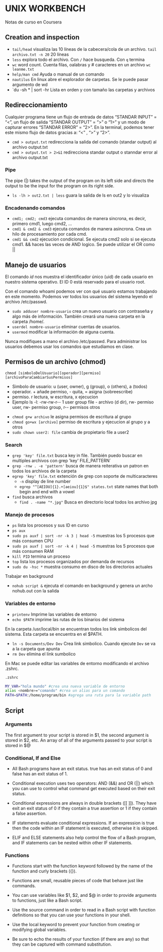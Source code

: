 # UNIX WORKBENCH
Notas de curso en Coursera

## Creation and inspection
 - `tail/head` visualiza las 10 líneas de la cabecera/cola de un archivo. `tail archivo.txt -n 20` 20 líneas  
 - `less` explora todo el archivo. Con `/` hace busqueda. Con `q` termina
 - `wc` word count. Cuenta filas, oalabras y # caracteres en un archivo
 `wc leanme.txt`
 - `help/man cmd` Ayuda o manual de un comando
 - `nautilus` En linux abre el explorador de carpetas. Se le puede pasar argumento de wd
 - `du -sh * | sort -hr Lista en orden y con tamaño las carpetas y archivos 

## Redireccionamiento  
Cualquier programa tiene un flujo de entrada de datos “STANDAR INPUT” = “<”, un flujo de salida “STANDAR OUTPUT” = “>” o “1>” y un modo de capturar errores “STANDAR ERROR” = “2>”. En la terminal, podemos tener este mismo flujo de datos gracias a: “<” , “>” y “2>”.
  - `cmd > output.txt` redirecciona la salida del comando (standar output) al archivo output.txt   
  - `cmd > output.txt > 2>&1` redirecciona standar output o stanndar error al archivo output.txt  

### Pipe 
The pipe (|) takes the output of the program on its left side and directs the output to be the input for the program on its right side.  
 - `ls -lh > out2.txt | less` guara la salida de ls en out2 y lo visualiza 

### Encadenando comandos
 - `cmd1; cmd2; cmd3` ejecuta comandos de manera sincrona, es decir, primero cmd1, luego cmd2, ...  
 - `cmd1 & cmd2 & cmd3` ejecuta comandos de manera asincrona. Crea un hilo de procesamiento por cada cmd. 
 - `cmd1 && cmd2` ejecucion condicional. Se ejecuta cmd2 solo si se ejecuta cmd1. && haces las veces de AND logico. Se puede utilizar el OR como ||

## Manejo de usuarios
El comando *id* nos muestra el identificador único (uid) de cada usuario en nuestro sistema operativo. El ID 0 está reservado para el usuario root.

Con el comando whoami podemos ver con qué usuario estamos trabajando en este momento. Podemos ver todos los usuarios del sistema leyendo el archivo /etc/passwd.

- `sudo adduser nombre-usuario` crea un nuevo usuario con contraseña y algo más de información. También creará una nueva carpeta en la carpeta /home/.
- `userdel nombre-usuario` eliminar cuentas de usuarios.
- `usermod` modificar la información de alguna cuenta.

Nunca modifiques a mano el archivo /etc/passwd. Para administrar los usuarios debemos usar los comandos que estudiamos en clase.

## Permisos de un archivo (chmod)

`chmod [simboloDelUsuario][operador][permiso] [archivoParaCambiarSusPermisos]`  
* Simbolo de usuario: u (user, owner), g (group), o (others), a (todos)
* operador. + añade permiso, - quita, = asigna (sobreescribe)  
* permiso. r lectura, w escritura, x ejecucion
* Ejemplo ls -l: -rw-rw-r-- 1 user group file - archivo (d dir), rw- permiso user, rw- permiso group, r-- permisos otros

 - `chmod g+w archivo` le asigna permisos de escritura al grupo  
 - `chmod go+wx [archivo]` permiso de escritura y ejecucion al grupo y a otros  
 - `sudo chown user2: file` cambia de propietario file a user2

### Search

- `grep 'key' file.txt` busca key in file. También puedo buscar en multiples archivos con grep 'key' FILE_PATTERN`
- `grep -rnw . -e 'pattern'` busca de manera reiterativa un patron en todos los archivos de la carpeta
- `egrep 'key' file.txt` extención de grep con soporte de multicaracteres 
  - `-n` display de line number 
  - `egrep "^[AEIOU]{1}.+[aeiou]{1}$" states.txt` state names that both begin and end with a vowel
- `find` busca archivos
  - `find . -name "*.jpg"` Busca en directorio local todos los archivo jpg

### Manejo de procesos
- `ps` lista los procesos y sus ID en curso
- `ps aux` 
- `sudo ps auxf | sort -nr -k 3 | head -5` muestras los 5 procesos que más consumen CPU
- `sudo ps auxf | sort -nr -k 4 | head -5` muestras los 5 procesos que más consumen RAM
- `kill PID` termina un proceso
- `top` lista los procesos organizados por demanda de recursos
- `sudo du -hsc *` muestra consumo en disco de los directorios actuales 


Trabajar en background
- `nohub script &` ejecuta el comando en background y genera un archo nohub.out con la salida

### Variables de entorno  

- `printenv`  Imprime las variables de entorno
- `echo $PATH` imprime las rutas de los binarios del sistema

En la carpeta /usr/local/bin se encuentran todos los link simbolicos del sistema. Esta carpeta se encuentra en el $PATH.  

- `ln -s Documents/Dev Dev`  Crea link simbolico. Cuando ejecute `Dev` se va a la carpeta que apunta
- `rm Dev` elimina el link sumbolico

En Mac se puede editar las variables de entorno modificando el archivo .zshrc. 

``` bash
.zshrc

MY_VAR="hola mundo" #crea una nueva variable de entorno
alias <nombre>="comando" #crea un alias para un comando
PATH=$PATH:/home/program/bin #agrega una ruta para la variable path
```




## Script

### Arguments 
The first argument to your script is stored in $1, the second argument is stored in $2, etc. An array of all of the arguments passed to your script is stored in $@

### Conditional, If and Else
- All Bash programs have an exit status. true has an exit status of 0 and false has an exit status of 1.

- Conditional execution uses two operators: AND (&&) and OR (||) which you can use to control what command get executed based on their exit status.

- Conditional expressions are always in double brackets ([[ ]]). They have exit an exit status of 0 if they contain a true assertion or 1 if they contain a false assertion.

- IF statements evaluate conditional expressions. If an expression is true then the code within an IF statement is executed, otherwise it is skipped.

- ELIF and ELSE statements also help control the flow of a Bash program, and IF statements can be nested within other IF statements.

### Functions
- Functions start with the function keyword followed by the name of the function and curly brackets ({}).

- Functions are small, reusable pieces of code that behave just like commands.

- You can use variables like $1, $2, and $@ in order to provide arguments to functions, just like a Bash script.

- Use the source command in order to read in a Bash script with function definitions so that you can use your functions in your shell.

- Use the local keyword to prevent your function from creating or modifying global variables.

- Be sure to echo the results of your function (if there are any) so that they can be captured with command substitution.
